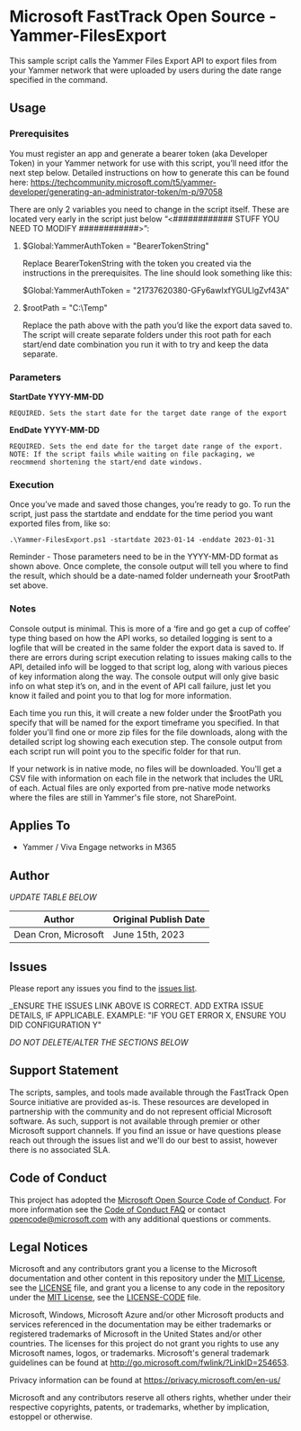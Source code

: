 # Microsoft FastTrack Open Source - Yammer-FilesExport

This sample script calls the Yammer Files Export API to export files from your Yammer network that were uploaded by users during the date range specified in the command. 

## Usage

### Prerequisites

You must register an app and  generate a bearer token (aka Developer Token) in your Yammer network for use with this script, you’ll need itfor the next step below. Detailed instructions on how to generate this can be found here: https://techcommunity.microsoft.com/t5/yammer-developer/generating-an-administrator-token/m-p/97058

There are only 2 variables you need to change in the script itself. These are located very early in the script just below “<############    STUFF YOU NEED TO MODIFY    ############>”:

1. $Global:YammerAuthToken = "BearerTokenString"

	Replace BearerTokenString with the token you created via the instructions in the prerequisites. The line should look something like this:

	$Global:YammerAuthToken = "21737620380-GFy6awIxfYGULlgZvf43A"

2. $rootPath = "C:\Temp"

	Replace the path above with the path you’d like the export data saved to. The script will create separate folders under this root path for each start/end date combination you run it with to try and keep the data 				separate.

### Parameters

**StartDate YYYY-MM-DD**
	
	REQUIRED. Sets the start date for the target date range of the export
**EndDate YYYY-MM-DD**
	
	REQUIRED. Sets the end date for the target date range of the export. 
	NOTE: If the script fails while waiting on file packaging, we reocmmend shortening the start/end date windows.

### Execution

Once you’ve made and saved those changes, you’re ready to go. To run the script, just pass the startdate and enddate for the time period you want exported files from, like so:

	.\Yammer-FilesExport.ps1 -startdate 2023-01-14 -enddate 2023-01-31

Reminder - Those parameters need to be in the YYYY-MM-DD format as shown above. Once complete, the console output will tell you where to find the result, which should be a date-named folder underneath your $rootPath set above.

### Notes

Console output is minimal. This is more of a ‘fire and go get a cup of coffee’ type thing based on how the API works, so detailed logging is sent to a logfile that will be created in the same folder the export data is saved to. If there are errors during script execution relating to issues making calls to the API, detailed info will be logged to that script log, along with various pieces of key information along the way. The console output will only give basic info on what step it’s on, and in the event of API call failure, just let you know it failed and point you to that log for more information.

Each time you run this, it will create a new folder under the $rootPath you specify that will be named for the export timeframe you specified. In that folder you'll find one or more zip files for the file downloads, along with the detailed script log showing each execution step. The console output from each script run will point you to the specific folder for that run.

If your network is in native mode, no files will be downloaded. You'll get a CSV file with information on each file in the network that includes the URL of each. Actual files are only exported from pre-native mode networks where the files are still in Yammer's file store, not SharePoint.

## Applies To

- Yammer / Viva Engage networks in M365

## Author

_UPDATE TABLE BELOW_

|Author|Original Publish Date
|----|--------------------------
|Dean Cron, Microsoft|June 15th, 2023|

## Issues

Please report any issues you find to the [issues list](/issues).

_ENSURE THE ISSUES LINK ABOVE IS CORRECT. ADD EXTRA ISSUE DETAILS, IF APPLICABLE. EXAMPLE: "IF YOU GET ERROR X, ENSURE YOU DID CONFIGURATION Y"


_DO NOT DELETE/ALTER THE SECTIONS BELOW_

## Support Statement

The scripts, samples, and tools made available through the FastTrack Open Source initiative are provided as-is. These resources are developed in partnership with the community and do not represent official Microsoft software. As such, support is not available through premier or other Microsoft support channels. If you find an issue or have questions please reach out through the issues list and we'll do our best to assist, however there is no associated SLA.

## Code of Conduct

This project has adopted the [Microsoft Open Source Code of Conduct](https://opensource.microsoft.com/codeofconduct/).
For more information see the [Code of Conduct FAQ](https://opensource.microsoft.com/codeofconduct/faq/) or
contact [opencode@microsoft.com](mailto:opencode@microsoft.com) with any additional questions or comments.

## Legal Notices

Microsoft and any contributors grant you a license to the Microsoft documentation and other content in this repository under the [MIT License](https://opensource.org/licenses/MIT), see the [LICENSE](LICENSE) file, and grant you a license to any code in the repository under the [MIT License](https://opensource.org/licenses/MIT), see the [LICENSE-CODE](LICENSE-CODE) file.

Microsoft, Windows, Microsoft Azure and/or other Microsoft products and services referenced in the documentation may be either trademarks or registered trademarks of Microsoft in the United States and/or other countries. The licenses for this project do not grant you rights to use any Microsoft names, logos, or trademarks. Microsoft's general trademark guidelines can be found at http://go.microsoft.com/fwlink/?LinkID=254653.

Privacy information can be found at https://privacy.microsoft.com/en-us/

Microsoft and any contributors reserve all others rights, whether under their respective copyrights, patents,
or trademarks, whether by implication, estoppel or otherwise.
